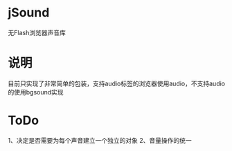 jSound
======

无Flash浏览器声音库

说明
======

目前只实现了非常简单的包装，支持audio标签的浏览器使用audio，不支持audio的使用bgsound实现

ToDo
======

1、决定是否需要为每个声音建立一个独立的对象
2、音量操作的统一